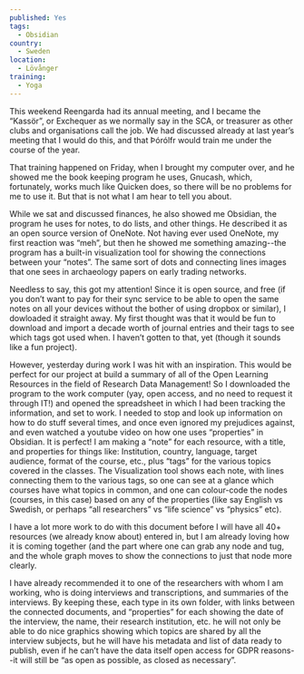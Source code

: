 ```yaml
---
published: Yes
tags:
  - Obsidian
country:
  - Sweden
location:
  - Lövånger
training:
  - Yoga
---
```

This weekend Reengarda had its annual meeting, and I became the “Kassör”, or Exchequer as we normally say in the SCA, or treasurer as other clubs and organisations call the job. We had discussed already at last year’s meeting that I would do this, and that Þórólfr would train me under the course of the year.
 
That training happened on Friday, when I brought my computer over, and he showed me the book keeping program he uses, Gnucash, which, fortunately, works much like Quicken does, so there will be no problems for me to use it. But that is not what I am hear to tell you about.
 
While we sat and discussed finances, he also showed me Obsidian, the program he uses for notes, to do lists, and other things. He described it as an open source version of OneNote. Not having ever used OneNote, my first reaction was “meh”, but then he showed me something amazing--the program has a built-in visualization tool for showing the connections between your “notes”. The same sort of dots and connecting lines images that one sees in archaeology papers on early trading networks.
 
Needless to say, this got my attention! Since it is open source, and free (if you don’t want to pay for their sync service to be able to open the same notes on all your devices without the bother of using dropbox or similar), I dowloaded it straight away. My first thought was that it would be fun to download and import a decade worth of journal entries and their tags to see which tags got used when. I haven’t gotten to that, yet (though it sounds like a fun project).
 
However, yesterday during work I was hit with an inspiration. This would be perfect for our project at build a summary of all of the Open Learning Resources in the field of Research Data Management! So I downloaded the program to the work computer (yay, open access, and no need to request it through IT!) and opened the spreadsheet in which I had been tracking the information, and set to work. I needed to stop and look up information on how to do stuff several times, and once even ignored my prejudices against, and even watched a youtube video on how one uses “properties” in Obsidian. It is perfect! I am making a “note” for each resource, with a title, and properties for things like: Institution, country, language, target audience, format of the course, etc., plus “tags” for the various topics covered in the classes. The Visualization tool shows each note, with lines connecting them to the various tags, so one can see at a glance which courses have what topics in common, and one can colour-code the nodes (courses, in this case) based on any of the properties (like say English vs Swedish, or perhaps “all researchers” vs “life science” vs “physics” etc).
 
I have a lot more work to do with this document before I will have all 40+ resources (we already know about) entered in, but I am already loving how it is coming together (and the part where one can grab any node and tug, and the whole graph moves to show the connections to just that node more clearly.
 
I have already recommended it to one of the researchers with whom I am working, who is doing interviews and transcriptions, and summaries of the interviews. By keeping these, each type in its own folder, with links between the connected documents, and “properties” for each showing the date of the interview, the name, their research institution, etc. he will not only be able to do nice graphics showing which topics are shared by all the interview subjects, but he will have his metadata and list of data ready to publish, even if he can’t have the data itself open access for GDPR reasons--it will still be “as open as possible, as closed as necessary”.